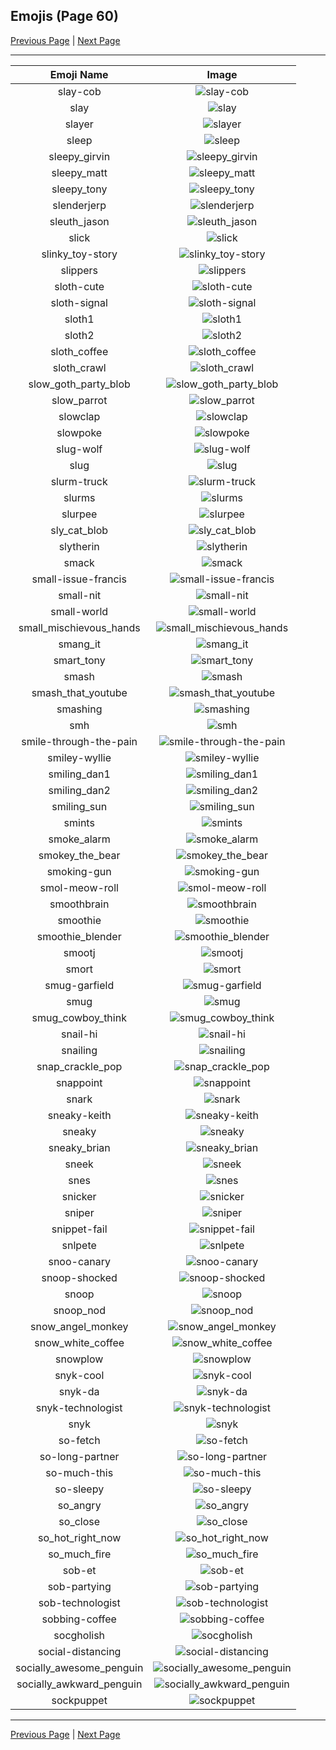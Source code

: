 
## Emojis (Page 60)

[Previous Page](/docs/rc/page-s-0059.md)
  | [Next Page](/docs/rc/page-s-0061.md)

<hr />

|Emoji Name|Image|
| :-: | :-: |
|slay-cob| ![slay-cob](/emojis/rc/slay-cob.png)|
|slay| ![slay](/emojis/rc/slay.png)|
|slayer| ![slayer](/emojis/rc/slayer.png)|
|sleep| ![sleep](/emojis/rc/sleep.png)|
|sleepy_girvin| ![sleepy_girvin](/emojis/rc/sleepy_girvin.png)|
|sleepy_matt| ![sleepy_matt](/emojis/rc/sleepy_matt.png)|
|sleepy_tony| ![sleepy_tony](/emojis/rc/sleepy_tony.png)|
|slenderjerp| ![slenderjerp](/emojis/rc/slenderjerp.png)|
|sleuth_jason| ![sleuth_jason](/emojis/rc/sleuth_jason.png)|
|slick| ![slick](/emojis/rc/slick.png)|
|slinky_toy-story| ![slinky_toy-story](/emojis/rc/slinky_toy-story.gif)|
|slippers| ![slippers](/emojis/rc/slippers.png)|
|sloth-cute| ![sloth-cute](/emojis/rc/sloth-cute.jpg)|
|sloth-signal| ![sloth-signal](/emojis/rc/sloth-signal.png)|
|sloth1| ![sloth1](/emojis/rc/sloth1.png)|
|sloth2| ![sloth2](/emojis/rc/sloth2.jpg)|
|sloth_coffee| ![sloth_coffee](/emojis/rc/sloth_coffee.png)|
|sloth_crawl| ![sloth_crawl](/emojis/rc/sloth_crawl.gif)|
|slow_goth_party_blob| ![slow_goth_party_blob](/emojis/rc/slow_goth_party_blob.gif)|
|slow_parrot| ![slow_parrot](/emojis/rc/slow_parrot.gif)|
|slowclap| ![slowclap](/emojis/rc/slowclap.gif)|
|slowpoke| ![slowpoke](/emojis/rc/slowpoke.jpg)|
|slug-wolf| ![slug-wolf](/emojis/rc/slug-wolf.png)|
|slug| ![slug](/emojis/rc/slug.png)|
|slurm-truck| ![slurm-truck](/emojis/rc/slurm-truck.gif)|
|slurms| ![slurms](/emojis/rc/slurms.png)|
|slurpee| ![slurpee](/emojis/rc/slurpee.jpg)|
|sly_cat_blob| ![sly_cat_blob](/emojis/rc/sly_cat_blob.png)|
|slytherin| ![slytherin](/emojis/rc/slytherin.png)|
|smack| ![smack](/emojis/rc/smack.gif)|
|small-issue-francis| ![small-issue-francis](/emojis/rc/small-issue-francis.png)|
|small-nit| ![small-nit](/emojis/rc/small-nit.png)|
|small-world| ![small-world](/emojis/rc/small-world.png)|
|small_mischievous_hands| ![small_mischievous_hands](/emojis/rc/small_mischievous_hands.jpg)|
|smang_it| ![smang_it](/emojis/rc/smang_it.gif)|
|smart_tony| ![smart_tony](/emojis/rc/smart_tony.png)|
|smash| ![smash](/emojis/rc/smash.png)|
|smash_that_youtube| ![smash_that_youtube](/emojis/rc/smash_that_youtube.png)|
|smashing| ![smashing](/emojis/rc/smashing.png)|
|smh| ![smh](/emojis/rc/smh.gif)|
|smile-through-the-pain| ![smile-through-the-pain](/emojis/rc/smile-through-the-pain.png)|
|smiley-wyllie| ![smiley-wyllie](/emojis/rc/smiley-wyllie.png)|
|smiling_dan1| ![smiling_dan1](/emojis/rc/smiling_dan1.png)|
|smiling_dan2| ![smiling_dan2](/emojis/rc/smiling_dan2.png)|
|smiling_sun| ![smiling_sun](/emojis/rc/smiling_sun.gif)|
|smints| ![smints](/emojis/rc/smints.jpg)|
|smoke_alarm| ![smoke_alarm](/emojis/rc/smoke_alarm.jpg)|
|smokey_the_bear| ![smokey_the_bear](/emojis/rc/smokey_the_bear.png)|
|smoking-gun| ![smoking-gun](/emojis/rc/smoking-gun.png)|
|smol-meow-roll| ![smol-meow-roll](/emojis/rc/smol-meow-roll.gif)|
|smoothbrain| ![smoothbrain](/emojis/rc/smoothbrain.png)|
|smoothie| ![smoothie](/emojis/rc/smoothie.jpg)|
|smoothie_blender| ![smoothie_blender](/emojis/rc/smoothie_blender.png)|
|smootj| ![smootj](/emojis/rc/smootj.png)|
|smort| ![smort](/emojis/rc/smort.jpg)|
|smug-garfield| ![smug-garfield](/emojis/rc/smug-garfield.gif)|
|smug| ![smug](/emojis/rc/smug.png)|
|smug_cowboy_think| ![smug_cowboy_think](/emojis/rc/smug_cowboy_think.png)|
|snail-hi| ![snail-hi](/emojis/rc/snail-hi.png)|
|snailing| ![snailing](/emojis/rc/snailing.gif)|
|snap_crackle_pop| ![snap_crackle_pop](/emojis/rc/snap_crackle_pop.png)|
|snappoint| ![snappoint](/emojis/rc/snappoint.gif)|
|snark| ![snark](/emojis/rc/snark.jpg)|
|sneaky-keith| ![sneaky-keith](/emojis/rc/sneaky-keith.png)|
|sneaky| ![sneaky](/emojis/rc/sneaky.gif)|
|sneaky_brian| ![sneaky_brian](/emojis/rc/sneaky_brian.jpg)|
|sneek| ![sneek](/emojis/rc/sneek.png)|
|snes| ![snes](/emojis/rc/snes.png)|
|snicker| ![snicker](/emojis/rc/snicker.gif)|
|sniper| ![sniper](/emojis/rc/sniper.jpg)|
|snippet-fail| ![snippet-fail](/emojis/rc/snippet-fail.png)|
|snlpete| ![snlpete](/emojis/rc/snlpete.jpg)|
|snoo-canary| ![snoo-canary](/emojis/rc/snoo-canary.png)|
|snoop-shocked| ![snoop-shocked](/emojis/rc/snoop-shocked.jpg)|
|snoop| ![snoop](/emojis/rc/snoop.gif)|
|snoop_nod| ![snoop_nod](/emojis/rc/snoop_nod.gif)|
|snow_angel_monkey| ![snow_angel_monkey](/emojis/rc/snow_angel_monkey.gif)|
|snow_white_coffee| ![snow_white_coffee](/emojis/rc/snow_white_coffee.gif)|
|snowplow| ![snowplow](/emojis/rc/snowplow.gif)|
|snyk-cool| ![snyk-cool](/emojis/rc/snyk-cool.png)|
|snyk-da| ![snyk-da](/emojis/rc/snyk-da.png)|
|snyk-technologist| ![snyk-technologist](/emojis/rc/snyk-technologist.png)|
|snyk| ![snyk](/emojis/rc/snyk.png)|
|so-fetch| ![so-fetch](/emojis/rc/so-fetch.jpg)|
|so-long-partner| ![so-long-partner](/emojis/rc/so-long-partner.gif)|
|so-much-this| ![so-much-this](/emojis/rc/so-much-this.gif)|
|so-sleepy| ![so-sleepy](/emojis/rc/so-sleepy.gif)|
|so_angry| ![so_angry](/emojis/rc/so_angry.jpg)|
|so_close| ![so_close](/emojis/rc/so_close.png)|
|so_hot_right_now| ![so_hot_right_now](/emojis/rc/so_hot_right_now.png)|
|so_much_fire| ![so_much_fire](/emojis/rc/so_much_fire.jpg)|
|sob-et| ![sob-et](/emojis/rc/sob-et.png)|
|sob-partying| ![sob-partying](/emojis/rc/sob-partying.png)|
|sob-technologist| ![sob-technologist](/emojis/rc/sob-technologist.png)|
|sobbing-coffee| ![sobbing-coffee](/emojis/rc/sobbing-coffee.png)|
|socgholish| ![socgholish](/emojis/rc/socgholish.png)|
|social-distancing| ![social-distancing](/emojis/rc/social-distancing.png)|
|socially_awesome_penguin| ![socially_awesome_penguin](/emojis/rc/socially_awesome_penguin.jpg)|
|socially_awkward_penguin| ![socially_awkward_penguin](/emojis/rc/socially_awkward_penguin.jpg)|
|sockpuppet| ![sockpuppet](/emojis/rc/sockpuppet.jpg)|

<hr/>

[Previous Page](/docs/rc/page-s-0059.md)
  | [Next Page](/docs/rc/page-s-0061.md)